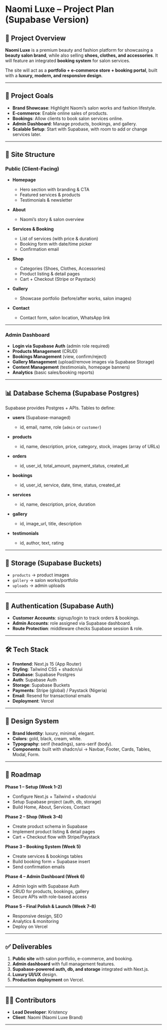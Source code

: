 # Naomi Luxe – Project Plan (Supabase Version)

## 🌸 Project Overview
**Naomi Luxe** is a premium beauty and fashion platform for showcasing a **beauty salon brand**, while also selling **shoes, clothes, and accessories**. It will feature an integrated **booking system** for salon services.  

The site will act as a **portfolio + e-commerce store + booking portal**, built with a **luxury, modern, and responsive design**.

---

## 🎯 Project Goals
- **Brand Showcase**: Highlight Naomi’s salon works and fashion lifestyle.  
- **E-commerce**: Enable online sales of products.  
- **Bookings**: Allow clients to book salon services online.  
- **Admin Dashboard**: Manage products, bookings, and gallery.  
- **Scalable Setup**: Start with Supabase, with room to add or change services later.  

---

## 📑 Site Structure

### Public (Client-Facing)
- **Homepage**
  - Hero section with branding & CTA  
  - Featured services & products  
  - Testimonials & newsletter  

- **About**
  - Naomi’s story & salon overview  

- **Services & Booking**
  - List of services (with price & duration)  
  - Booking form with date/time picker  
  - Confirmation email  

- **Shop**
  - Categories (Shoes, Clothes, Accessories)  
  - Product listing & detail pages  
  - Cart + Checkout (Stripe or Paystack)  

- **Gallery**
  - Showcase portfolio (before/after works, salon images)  

- **Contact**
  - Contact form, salon location, WhatsApp link  

---

### Admin Dashboard
- **Login via Supabase Auth** (admin role required)  
- **Products Management** (CRUD)  
- **Bookings Management** (view, confirm/reject)  
- **Gallery Management** (upload/remove images via Supabase Storage)  
- **Content Management** (testimonials, homepage banners)  
- **Analytics** (basic sales/booking reports)  

---

## 📊 Database Schema (Supabase Postgres)

Supabase provides Postgres + APIs. Tables to define:

- **users** (Supabase-managed)  
  - id, email, name, role (`admin` or `customer`)  

- **products**  
  - id, name, description, price, category, stock, images (array of URLs)  

- **orders**  
  - id, user_id, total_amount, payment_status, created_at  

- **bookings**  
  - id, user_id, service, date, time, status, created_at  

- **services**  
  - id, name, description, price, duration  

- **gallery**  
  - id, image_url, title, description  

- **testimonials**  
  - id, author, text, rating  

---

## 📂 Storage (Supabase Buckets)
- `products` → product images  
- `gallery` → salon works/portfolio  
- `uploads` → admin uploads  

---

## 🔑 Authentication (Supabase Auth)
- **Customer Accounts**: signup/login to track orders & bookings.  
- **Admin Accounts**: role assigned via Supabase dashboard.  
- **Route Protection**: middleware checks Supabase session & role.  

---

## 🛠️ Tech Stack

- **Frontend**: Next.js 15 (App Router)  
- **Styling**: Tailwind CSS + shadcn/ui  
- **Database**: Supabase Postgres  
- **Auth**: Supabase Auth  
- **Storage**: Supabase Buckets  
- **Payments**: Stripe (global) / Paystack (Nigeria)  
- **Email**: Resend for transactional emails  
- **Deployment**: Vercel  

---

## 🎨 Design System
- **Brand Identity**: luxury, minimal, elegant.  
- **Colors**: gold, black, cream, white.  
- **Typography**: serif (headings), sans-serif (body).  
- **Components**: built with shadcn/ui → Navbar, Footer, Cards, Tables, Modal, Form.  

---

## 🚀 Roadmap

**Phase 1 – Setup (Week 1–2)**  
- Configure Next.js + Tailwind + shadcn/ui  
- Setup Supabase project (auth, db, storage)  
- Build Home, About, Services, Contact  

**Phase 2 – Shop (Week 3–4)**  
- Create product schema in Supabase  
- Implement product listing & detail pages  
- Cart + Checkout flow with Stripe/Paystack  

**Phase 3 – Booking System (Week 5)**  
- Create services & bookings tables  
- Build booking form + Supabase insert  
- Send confirmation emails  

**Phase 4 – Admin Dashboard (Week 6)**  
- Admin login with Supabase Auth  
- CRUD for products, bookings, gallery  
- Secure APIs with role-based access  

**Phase 5 – Final Polish & Launch (Week 7–8)**  
- Responsive design, SEO  
- Analytics & monitoring  
- Deploy on Vercel  

---

## ✅ Deliverables
1. **Public site** with salon portfolio, e-commerce, and booking.  
2. **Admin dashboard** with full management features.  
3. **Supabase-powered auth, db, and storage** integrated with Next.js.  
4. **Luxury UI/UX** design.  
5. **Production deployment** on Vercel.  

---

## 👩‍💻 Contributors
- **Lead Developer**: Kristency  
- **Client**: Naomi (Naomi Luxe Brand)  

---
